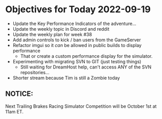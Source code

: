# Objectives for Today 2022-09-19

- Update the Key Performance Indicators of the adventure...
- Update the weekly topic in Discord and reddit
- Update the weekly plan for week #38
- Add admin controls to kick / ban users from the GameServer
- Refactor imgui so it _can_ be allowed in public builds to display performance
  - That or create a custom performance display for the simulator.
- Experimenting with migrating SVN to GIT (just testing things)
  - Still waiting for DreamHost help, can't access ANY of the SVN repositories...
- Shorter stream because Tim is still a Zombie today

## NOTICE:

Next Trailing Brakes Racing Simulator Competition will be October 1st at 11am ET.
